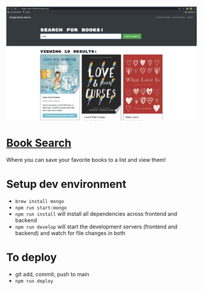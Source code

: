 ![Search Books](./docs/app-screenshot.png)

# <a href="https://sleepy-ravine-23544.herokuapp.com/" target="_blank">Book Search</a>
Where you can save your favorite books to a list and view them!

# Setup dev environment
 - `brew install mongo`
 - `npm run start:mongo`
 - `npm run install` will install all dependencies across frontend and backend
 - `npm run develop` will start the development servers (frontend and backend) and watch for file changes in both

# To deploy
 - git add, commit, push to main
 - `npm run deploy`
 
